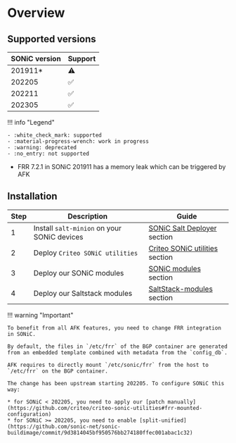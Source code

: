 # Overview

## Supported versions

| SONiC version | Support |
|---------------|---------|
| 201911*       | :warning: |
| 202205        | :white_check_mark: |
| 202211        | :white_check_mark: |
| 202305        | :white_check_mark: |

!!! info "Legend"

    - :white_check_mark: supported
    - :material-progress-wrench: work in progress
    - :warning: deprecated
    - :no_entry: not supported

* FRR 7.2.1 in SONiC 201911 has a memory leak which can be triggered by AFK

## Installation

| Step | Description | Guide |
|------|-------------|-------|
| 1    | Install `salt-minion` on your SONiC devices | [SONiC Salt Deployer](SONiC-Salt-Deployer.md) section |
| 2    | Deploy `Criteo SONiC utilities`             | [Criteo SONiC utilities](Criteo-SONiC-utilities.md) section |
| 3    | Deploy our SONiC modules                    | [SONiC modules](SONiC-modules.md) section |
| 4    | Deploy our Saltstack modules                | [SaltStack-modules](/SaltStack-modules/installation) section |

!!! warning "Important"

    To benefit from all AFK features, you need to change FRR integration in SONiC.

    By default, the files in `/etc/frr` of the BGP container are generated from an embedded template combined with metadata from the `config_db`.

    AFK requires to directly mount `/etc/sonic/frr` from the host to `/etc/frr` on the BGP container.

    The change has been upstream starting 202205. To configure SONiC this way:

    * for SONiC < 202205, you need to apply our [patch manually](https://github.com/criteo/criteo-sonic-utilities#frr-mounted-configuration)
    * for SONiC >= 202205, you need to enable [split-unified](https://github.com/sonic-net/sonic-buildimage/commit/9d3814045bf950576bb274180ffec001abac1c32)
